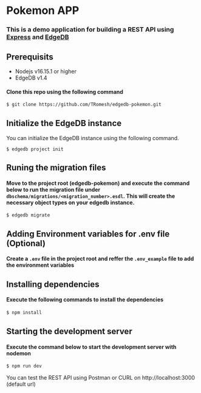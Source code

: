 # Pokemon APP

### This is a demo application for building a REST API using [Express](https://expressjs.com/) and [EdgeDB](https://www.edgedb.com/)

## Prerequisits

- Nodejs v16.15.1 or higher
- EdgeDB v1.4

#### Clone this repo using the following command

```sh
$ git clone https://github.com/TRomesh/edgedb-pokemon.git
```

## Initialize the EdgeDB instance

You can initialize the EdgeDB instance using the following command.

```
$ edgedb project init
```

## Runing the migration files

#### Move to the project root (edgedb-pokemon) and execute the command below to run the migration file under `dbschema/migrations/<migration_number>.esdl`. This will create the necessary object types on your edgedb instance.

```
$ edgedb migrate
```

## Adding Environment variables for .env file (Optional)

#### Create a `.env` file in the project root and reffer the `.env_example` file to add the environment variables

## Installing dependencies

#### Execute the following commands to install the dependencies

```sh
$ npm install
```

## Starting the development server

#### Execute the command below to start the development server with nodemon

```sh
$ npm run dev
```

You can test the REST API using Postman or CURL on http://localhost:3000 (default url)
